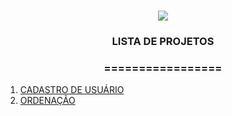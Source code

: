 <h1 align="center">
<img src="https://img.shields.io/static/v1?label=UNIX%20SHELL%20POR&message=MAYCON%20BATESTIN&color=7159c1&style=for-the-badge&logo=ghost"/>

<h3> <p align="center">LISTA DE PROJETOS </p> </h3>
<h3> <p align="center"> ================= </p> </h3>

<p align="center">
<ol>
 <li> <a href="https://github.com/batestin1/UNIX-SHELL/tree/main/cadastro_usuario"> CADASTRO DE USUÁRIO </a> </li>
 <li> <a href="https://github.com/batestin1/UNIX-SHELL/tree/main/ordenacao_usuario"> ORDENAÇÃO </a> </li>

 </ol>
</p>
